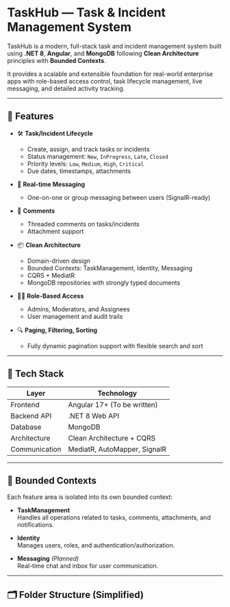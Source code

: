 # TaskHub — Task & Incident Management System

TaskHub is a modern, full-stack task and incident management system built using **.NET 8**, **Angular**, and **MongoDB** following **Clean Architecture** principles with **Bounded Contexts**.

It provides a scalable and extensible foundation for real-world enterprise apps with role-based access control, task lifecycle management, live messaging, and detailed activity tracking.

---

## 🚀 Features

- 🛠 **Task/Incident Lifecycle**
  - Create, assign, and track tasks or incidents
  - Status management: `New`, `InProgress`, `Late`, `Closed`
  - Priority levels: `Low`, `Medium`, `High`, `Critical`
  - Due dates, timestamps, attachments

- 💬 **Real-time Messaging**
  - One-on-one or group messaging between users (SignalR-ready)

- 🧵 **Comments**
  - Threaded comments on tasks/incidents
  - Attachment support

- 📦 **Clean Architecture**
  - Domain-driven design
  - Bounded Contexts: TaskManagement, Identity, Messaging
  - CQRS + MediatR
  - MongoDB repositories with strongly typed documents

- 🧑‍💼 **Role-Based Access**
  - Admins, Moderators, and Assignees
  - User management and audit trails

- 🔍 **Paging, Filtering, Sorting**
  - Fully dynamic pagination support with flexible search and sort

---

## 🧱 Tech Stack

| Layer            | Technology                      |
|------------------|----------------------------------|
| Frontend         | Angular 17+     (To be written) |
| Backend API      | .NET 8 Web API                  |
| Database         | MongoDB                         |
| Architecture     | Clean Architecture + CQRS       |
| Communication    | MediatR, AutoMapper, SignalR    |


---

## 📁 Bounded Contexts

Each feature area is isolated into its own bounded context:

- **TaskManagement**  
  Handles all operations related to tasks, comments, attachments, and notifications.

- **Identity**  
  Manages users, roles, and authentication/authorization.

- **Messaging** *(Planned)*  
  Real-time chat and inbox for user communication.

---

## 🗂 Folder Structure (Simplified)

